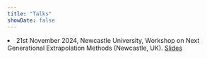 ```yaml
---
title: "Talks"
showDate: false
---
```

<li>21st November 2024, Newcastle University, Workshop on Next Generational Extrapolation Methods (Newcastle, UK). <a href="../papers/CBQ_slides.pdf">Slides</a>
</li>